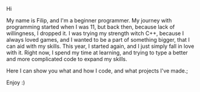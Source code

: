 Hi

  My name is Filip, and I'm a beginner programmer.
My journey with programming started when I was 11, but back then, because lack of willingness, I dropped it.
I was trying my strength witch C++, because I always loved games, and I wanted to be a part of something bigger, that I can aid with my skills.
This year, I started again, and I just simply fall in love with it. Right now, I spend my time at learning, and trying to type a better and more complicated code to expand my skills.

  Here I can show you what and how I code, and what projects I've made.;

Enjoy :)
